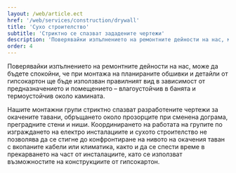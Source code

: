 ```yaml
---
layout: /web/article.ect
href: '/web/services/construction/drywall'
title: 'Сухо строителство'
subtitle: 'Стриктно се спазват зададените чертежи'
description: 'Поверявайки изпълнението на ремонтните дейности на нас, може да бъдете спокойни, че при монтажа на планираните обшивки и детайли от гипсокартон ще бъде използван правилният вид в зависимост от предназначението и помещението – влагоустойчив в банята и термоустойчив около камината.'
order: 4
---
```

Поверявайки изпълнението на ремонтните дейности на нас, може да бъдете спокойни, че при монтажа на планираните обшивки и детайли от гипсокартон ще бъде използван правилният вид в зависимост от предназначението и помещението – влагоустойчив в банята и термоустойчив около камината.

Нашите монтажни групи стриктно спазват разработените чертежи за окачените тавани, обръщането около прозорците при сменена дограма, преградните стени и ниши. Координирането на работата на групите по изграждането на електро инсталациите и сухото строителство не позволява да се стигне до конфронтиране на нивото на окачения таван с вкопаните кабели или климатика, както и да се спести време в прекарването на част от инсталациите, като се използват възможностите на конструкциите от гипсокартон.